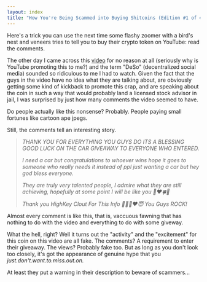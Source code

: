 ```yaml
---
layout: index
title: "How You're Being Scammed into Buying Shitcoins (Edition #1 of ∞)"
---
```


Here's a trick you can use the next time some flashy zoomer with a bird's nest and veneers tries to tell you to buy
their crypto token on YouTube: read the comments.

The other day I came across this [video](https://www.youtube.com/watch?v=2v6rKsp6yJM) for no reason at all (seriously why is YouTube promoting this to me?) and the term
"DeSo" (decentralized social media) sounded so ridiculous to me I had to watch. Given the fact that the guys in the video
have no idea what they are talking about, are obviously getting some kind of kickback to promote this crap, and are speaking about the coin in such a way that would probably land a licensed stock advisor in jail, I was surprised
by just how many comments the video seemed to have. 

Do people actually like this nonsense? Probably. People paying small fortunes like cartoon ape jpegs.

Still, the comments tell an interesting story.

> *THANK YOU FOR EVERYTHING YOU GUYS DO ITS A BLESSING GOOD LUCK ON THE CAR GIVEAWAY TO EVERYONE WHO ENTERED.*
>
>*I need a car but congratulations  to whoever  wins hope it goes to someone who really needs it instead of ppl just wanting  a car   but hey god bless everyone.*
>
>*They are truly very talented people, I admire what they are still achieving, hopefully at some point I will be like you 🔑❤️🍀🤑*
>
>*Thank you HighKey Clout For This Info 🤘🏽💯❤️😇 You Guys ROCK!*

Almost every comment is like this, that is, vaccuous fawning that has nothing to do with the video and everything to do with some giveway.

What the hell, right? Well it turns out the "activity" and the "excitement" for this coin on this video are all fake. The comments? A requirement to enter their giveaway. The views? Probably fake too. But as long as you don't look too closely, it's got the appearance of genuine hype that you *just.don't.want.to.miss.out.on.*

At least they put a warning in their description to beware of scammers...

